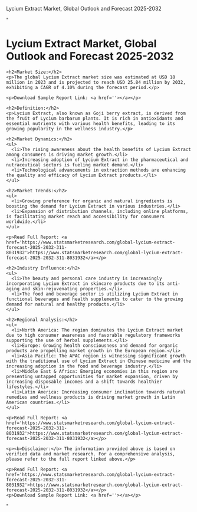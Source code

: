 Lycium Extract Market, Global Outlook and Forecast 2025-2032

"<html>
  <head>
    <title>Lycium Extract Market, Global Outlook and Forecast 2025-2032</title>
  </head>
  <body>
    <h1>Lycium Extract Market, Global Outlook and Forecast 2025-2032</h1>
    
    <h2>Market Size:</h2>
    <p>The global Lycium Extract market size was estimated at USD 18 million in 2023 and is projected to reach USD 25.84 million by 2032, exhibiting a CAGR of 4.10% during the forecast period.</p>
    
    <p>Download Sample Report Link: <a href=''></a></p>
    
    <h2>Definition:</h2>
    <p>Lycium Extract, also known as Goji berry extract, is derived from the fruit of Lycium barbarum plants. It is rich in antioxidants and essential nutrients with various health benefits, leading to its growing popularity in the wellness industry.</p>
    
    <h2>Market Dynamics:</h2>
    <ul>
      <li>The rising awareness about the health benefits of Lycium Extract among consumers is driving market growth.</li>
      <li>Increasing adoption of Lycium Extract in the pharmaceutical and nutraceutical sectors is fueling market demand.</li>
      <li>Technological advancements in extraction methods are enhancing the quality and efficacy of Lycium Extract products.</li>
    </ul>
    
    <h2>Market Trends:</h2>
    <ul>
      <li>Growing preference for organic and natural ingredients is boosting the demand for Lycium Extract in various industries.</li>
      <li>Expansion of distribution channels, including online platforms, is facilitating market reach and accessibility for consumers worldwide.</li>
    </ul>
    
    <p>Read Full Report: <a href='https://www.statsmarketresearch.com/global-lycium-extract-forecast-2025-2032-311-8031932'>https://www.statsmarketresearch.com/global-lycium-extract-forecast-2025-2032-311-8031932</a></p>
    
    <h2>Industry Influence:</h2>
    <ul>
      <li>The beauty and personal care industry is increasingly incorporating Lycium Extract in skincare products due to its anti-aging and skin-rejuvenating properties.</li>
      <li>The food and beverage sector is utilizing Lycium Extract in functional beverages and health supplements to cater to the growing demand for natural and healthy products.</li>
    </ul>
    
    <h2>Regional Analysis:</h2>
    <ul>
      <li>North America: The region dominates the Lycium Extract market due to high consumer awareness and favorable regulatory frameworks supporting the use of herbal supplements.</li>
      <li>Europe: Growing health consciousness and demand for organic products are propelling market growth in the European region.</li>
      <li>Asia Pacific: The APAC region is witnessing significant growth with the traditional use of Lycium Extract in Chinese medicine and the increasing adoption in the food and beverage industry.</li>
      <li>Middle East & Africa: Emerging economies in this region are presenting untapped opportunities for market expansion, driven by increasing disposable incomes and a shift towards healthier lifestyles.</li>
      <li>Latin America: Increasing consumer inclination towards natural remedies and wellness products is driving market growth in Latin American countries.</li>
    </ul>
    
    <p>Read Full Report: <a href='https://www.statsmarketresearch.com/global-lycium-extract-forecast-2025-2032-311-8031932'>https://www.statsmarketresearch.com/global-lycium-extract-forecast-2025-2032-311-8031932</a></p> 
    
    <p><b>Disclaimer:</b> The information provided above is based on verified data and market research. For a comprehensive analysis, please refer to the full report linked above.</p>
    
    <p>Read Full Report: <a href='https://www.statsmarketresearch.com/global-lycium-extract-forecast-2025-2032-311-8031932'>https://www.statsmarketresearch.com/global-lycium-extract-forecast-2025-2032-311-8031932</a></p>
    <p>Download Sample Report Link: <a href=''></a></p>
    
  </body>
</html>"
